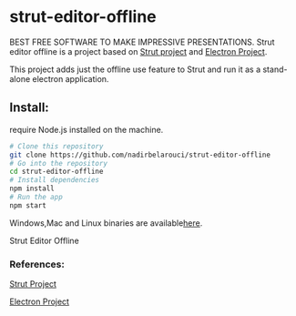 # strut-editor-offline
BEST FREE SOFTWARE TO MAKE IMPRESSIVE PRESENTATIONS.
Strut editor offline is a project based on [Strut project](https://github.com/tantaman/Strut "Strut") and [Electron Project](https://github.com/electron/electron).

This project adds just the offline use feature to Strut and run it as a stand-alone electron application.

## Install:
require Node.js installed on the machine. 

```bash
# Clone this repository
git clone https://github.com/nadirbelarouci/strut-editor-offline
# Go into the repository
cd strut-editor-offline
# Install dependencies
npm install
# Run the app
npm start
```

Windows,Mac and Linux binaries are available<a href="https://sourceforge.net/projects/strut-editor-offline/">here</a>.

Strut Editor Offline


### References: 
<a href="https://github.com/tantaman/Strut">Strut Project</a>

<a href="https://github.com/electron/electron">Electron Project</a>



